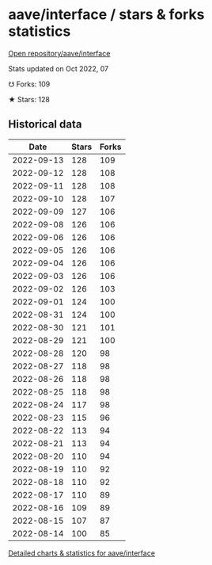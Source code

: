 # aave/interface / stars & forks statistics

[Open repository/aave/interface](https://github.com/aave/interface)

Stats updated on Oct 2022, 07

☋ Forks: 109

★ Stars: 128

## Historical data
| Date | Stars | Forks |
|------|-------|-------|
| 2022-09-13 | 128 | 109 | 
| 2022-09-12 | 128 | 108 | 
| 2022-09-11 | 128 | 108 | 
| 2022-09-10 | 128 | 107 | 
| 2022-09-09 | 127 | 106 | 
| 2022-09-08 | 126 | 106 | 
| 2022-09-06 | 126 | 106 | 
| 2022-09-05 | 126 | 106 | 
| 2022-09-04 | 126 | 106 | 
| 2022-09-03 | 126 | 106 | 
| 2022-09-02 | 126 | 103 | 
| 2022-09-01 | 124 | 100 | 
| 2022-08-31 | 124 | 100 | 
| 2022-08-30 | 121 | 101 | 
| 2022-08-29 | 121 | 100 | 
| 2022-08-28 | 120 | 98 | 
| 2022-08-27 | 118 | 98 | 
| 2022-08-26 | 118 | 98 | 
| 2022-08-25 | 118 | 98 | 
| 2022-08-24 | 117 | 98 | 
| 2022-08-23 | 115 | 96 | 
| 2022-08-22 | 113 | 94 | 
| 2022-08-21 | 113 | 94 | 
| 2022-08-20 | 110 | 94 | 
| 2022-08-19 | 110 | 92 | 
| 2022-08-18 | 110 | 92 | 
| 2022-08-17 | 110 | 89 | 
| 2022-08-16 | 109 | 89 | 
| 2022-08-15 | 107 | 87 | 
| 2022-08-14 | 100 | 85 | 


[Detailed charts & statistics for aave/interface](https://reviewgithub.com/rep/aave/interface)
